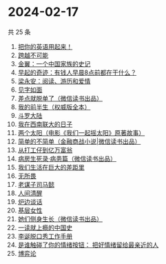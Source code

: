 # 2024-02-17

共 25 条

<!-- BEGIN WEREAD -->
<!-- 最后更新时间 2024-02-17 14:07:36 +0800 -->
1. [把你的英语用起来！](https://weread.qq.com/web/bookDetail/6c632d105533196c66000c4)
1. [跨越不可能](https://weread.qq.com/web/bookDetail/229326d0813ab7dbcg017770)
1. [金翼：一个中国家族的史记](https://weread.qq.com/web/bookDetail/9ec32f70813ab6e35g016b07)
1. [早起的奇迹：有钱人早晨8点前都在干什么？](https://weread.qq.com/web/bookDetail/0bb32090813ab7e9eg011a71)
1. [梁永安：阅读、游历和爱情](https://weread.qq.com/web/bookDetail/03e32f30729f659d03eedb7)
1. [见字如面](https://weread.qq.com/web/bookDetail/fcb321f0813ab6aa0g018f82)
1. [差点就脱单了（微信读书出品）](https://weread.qq.com/web/bookDetail/da332870813ab8849g01358c)
1. [我的前半生（权威版全本）](https://weread.qq.com/web/bookDetail/76f322807294a61d76f63ca)
1. [斗罗大陆](https://weread.qq.com/web/bookDetail/3f832f105724353f8a62cda)
1. [我在西南联大的日子](https://weread.qq.com/web/bookDetail/75732a50813ab7be6g0121ac)
1. [两个太阳（电影《我们一起摇太阳》原著故事）](https://weread.qq.com/web/bookDetail/2bb32670813ab881bg014410)
1. [简单的不简单（金融商战小说|微信读书出品）](https://weread.qq.com/web/bookDetail/a0632380813ab848ag0104e3)
1. [从打工仔到亿万富翁](https://weread.qq.com/web/bookDetail/aaf326a0813ab8844g01638c)
1. [病房生死录·病患篇（微信读书出品）](https://weread.qq.com/web/bookDetail/23732ef0813ab8810g0134f0)
1. [我们生活在巨大的差距里](https://weread.qq.com/web/bookDetail/286329405b40f728668c477)
1. [无所畏](https://weread.qq.com/web/bookDetail/4f432ec0716007a74f4b7fe)
1. [老谋子司马懿](https://weread.qq.com/web/bookDetail/32432960813ab7371g0164e6)
1. [人间清醒](https://weread.qq.com/web/bookDetail/10832840726b36101088487)
1. [炉边谈话](https://weread.qq.com/web/bookDetail/a9532f107165dfa5a95fc2d)
1. [基层女性](https://weread.qq.com/web/bookDetail/d3c3209072646383d3ce031)
1. [她们侧身生长（微信读书出品）](https://weread.qq.com/web/bookDetail/32e32330813ab8589g0111fe)
1. [一读就上瘾的中国史](https://weread.qq.com/web/bookDetail/8ac32ef0720f5b4c8ac9ad3)
1. [李诞脱口秀工作手册](https://weread.qq.com/web/bookDetail/17e324b07268888017e4c11)
1. [是谁触碰了你的情绪按钮： 把好情绪留给最亲近的人](https://weread.qq.com/web/bookDetail/fb5323a0724b1404fb528b4)
1. [博弈论](https://weread.qq.com/web/bookDetail/86a32490718ea51d86a0045)
<!-- END WEREAD -->